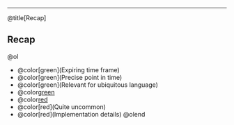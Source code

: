---
@title[Recap]
## Recap
@ol
- @color[green](Expiring time frame)
- @color[green](Precise point in time)
- @color[green](Relevant for ubiquitous language)
- @color[green](Well-named)
- @color[red](Niche)
- @color[red](Quite uncommon)
- @color[red](Implementation details)
@olend